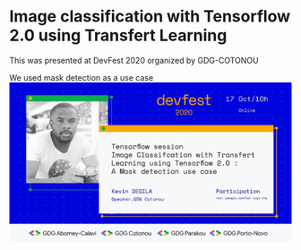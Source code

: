 # Image classification with Tensorflow 2.0 using Transfert Learning

This was presented at DevFest 2020 organized by GDG-COTONOU

We used mask detection as a use case
![kevindegila @GDGCotonou](gdgcotonou.jpeg)
